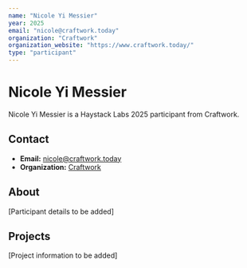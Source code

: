 ```yaml
---
name: "Nicole Yi Messier"
year: 2025
email: "nicole@craftwork.today"
organization: "Craftwork"
organization_website: "https://www.craftwork.today/"
type: "participant"
---
```


# Nicole Yi Messier

Nicole Yi Messier is a Haystack Labs 2025 participant from Craftwork.

## Contact
- **Email:** nicole@craftwork.today
- **Organization:** [Craftwork](https://www.craftwork.today/)

## About

[Participant details to be added]

## Projects

[Project information to be added] 